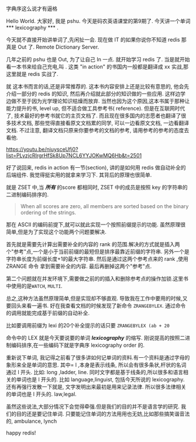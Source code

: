 字典序这么说才有逼格

Hello World. 大家好, 我是 pshu. 今天是码农英语课堂的第9期了.
今天讲一个单词 *** lexicography *** .

今天就不直接开始讲单词了,先闲扯一会.
现在做 IT 的如果你说你不知道 redis 那真是 Out 了.
Remote Dictionary Server.

几年之前的 pshu 也是 Out, 为了让自己 In 一点. 就开始学习 redis 了.
当是就开始看一本书来给自己充电,叫 <redis in action>.
这类 "in action" 的书国内一般都是翻译成 xx 实战,那这里就是 redis 实战了.

就<redis in action> 这本书而言的话,还是非常推荐的. 这本书内容安排上还是比较有意思的,
他会先介绍一部分的 redis 的知识, 然后再介绍就此部分的知识做的一些应用.
这样边学边做不至于因为光学理论知识枯燥而放弃. 当然也因为这个原因,这本书属于那种让能力提升的书,
level up, 但不适合做工具参考书( reference). 但是在互联网时代了, 技术最好的参考书就它的主页文档了.
而且现在很多国内的志愿者也翻译了很多技术文档, 那些觉得直接看原文文档累的同学,
可以一边看原文文档, 一边看翻译文档.
不过注意, 翻译文档只原来你要参考的文档的参考, 请用参考的参考的态度去看他.

https://youtu.be/niuysceUfj0?list=PLyzjcRIrgrHfSk8Up7NCL6YYJOKwMQ6Hb&t=2501

好了说回来, redis in action 有一节(section), 讲的是如何用 redis 做自动补全的后端组件.
我觉得挺实用的就拿来学习下. 其背后的原理也很简单.

就是 ZSET 中,当 ***所有*** 的score 都相同时, ZSET 中的成员是按照 key 的字符串的二进制编码排序的.

>When all scores are zero, all members are sorted based on the binary ordering of the strings.

那在 ASCII 的编码前提下,就可以就此实现一个按照前缀提示的功能. 虽然原理很简单,但是为了实现这个功能两个问题要解决.

首先就是需要先计算出需要补全的内容的 rank 的范围.解决的方式就是插入两个"参考"点,一个是小于当前前缀的最短但是排序最靠近前缀的字符串.
另外一个是字符串长度为前缀长度+1的最大字符串. 然后是通过这两个参考点来的 rank ,使用 ZRANGE 命令
拿到需要补全的内容. 最后再删掉这两个"参考"点.

第二个问题就在并发环境下,需要做之前的的插入和删除参考点的操作加锁.这里书中使用的是`WATCH`, `MULTI`.

总之,这种方法虽然原理简单,但是实现却不够直观. 导致我在工作中要用的时候,又要回头来看一遍书.
好在我查看文档的时候发现了新命令 `ZRANGEBYLEX`. 通过命令的调用就能完成基于前缀的自动补全.

比如要调用前缀为 lexi 的20个补全提示的话只要 `ZRANGEBYLEX (ab + 20`

命令中的 LEX 就是今天要说要的单词 ***lexicography*** 的缩写.
刚说提高的按照二进制编码排序,在一些编码下就是字典序 lexicography order 的.


重新说下单词, 我记得之前看了很多讲如何记单词的资料.有一个资料是通过字母的象形来全是单词的意思.
其中= l ,本身是表示线条, 所以会有很多条状,杆状的名词通过 l 开头.
比如: long ,ladder, line.
同时文字都是基于线条的,所以很多和语言相关的单词也是 l 开头的.
比如 language,linguist, 包括今天所说的 lexicography.
还有再强行发散一下就是, 文字发明出来最初是用来记录法律. 所以很多法律相关的单词也是 l 开头的.
law,legal.

虽然这些说法,大部分情况下会觉得牵强.但是我们的目的并不是语言学的研究.
我们的目的还是要记住单词. 只要能记住单词的方法用用也无妨,比如那些搞笑谐音法的,
ambulance, lynch





happy redis!

